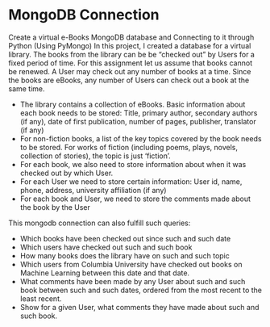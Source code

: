 # MongoDB Connection
Create a virtual e-Books MongoDB database and Connecting to it through Python (Using PyMongo)
In this project, I created a database for a virtual library. The books from the library can be be “checked out” by Users for a fixed period of time. For this assignment let us assume that books cannot be renewed. A User may check out any number of books at a time. Since the books are eBooks, any number of Users can check out a book at the same time.

+ The library contains a collection of eBooks. Basic information about each book needs to be stored: Title, primary author, secondary authors (if any), date of first publication, number of pages, publisher, translator (if any)
+ For non-fiction books, a list of the key topics covered by the book needs to be stored. For works of fiction (including poems, plays, novels, collection of stories), the topic is just ‘fiction’.
+ For each book, we also need to store information about when it was checked out by which User.
+ For each User we need to store certain information: User id, name, phone, address, university affiliation (if any)
+ For each book and User, we need to store the comments made about the book by the User

This mongodb connection can also fulfill such queries:
+ Which books have been checked out since such and such date
+ Which users have checked out such and such book
+ How many books does the library have on such and such topic
+ Which users from Columbia University have checked out books on Machine Learning between this date and that date.
+ What comments have been made by any User about such and such book between such and such dates, ordered from the most recent to the least recent.
+ Show for a given User, what comments they have made about such and such book.
